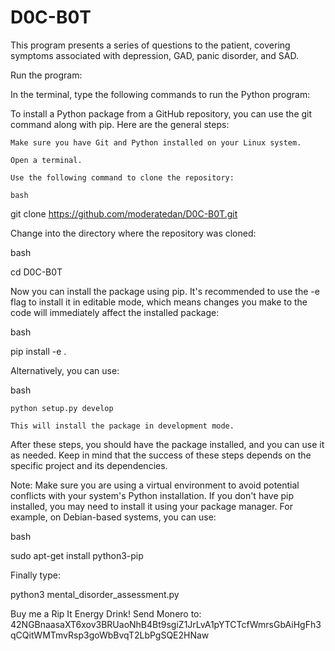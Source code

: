 # D0C-B0T
This program presents a series of questions to the patient, covering symptoms associated with depression, GAD, panic disorder, and SAD.


Run the program: 

In the terminal, type the following commands to run the Python program:

To install a Python package from a GitHub repository, you can use the git command along with pip. Here are the general steps:

    Make sure you have Git and Python installed on your Linux system.

    Open a terminal.

    Use the following command to clone the repository:

    bash

git clone https://github.com/moderatedan/D0C-B0T.git

Change into the directory where the repository was cloned:

bash

cd D0C-B0T

Now you can install the package using pip. It's recommended to use the -e flag to install it in editable mode, which means changes you make to the code will immediately affect the installed package:

bash

pip install -e .

Alternatively, you can use:

bash

    python setup.py develop

    This will install the package in development mode.

After these steps, you should have the package installed, and you can use it as needed. Keep in mind that the success of these steps depends on the specific project and its dependencies.

Note: Make sure you are using a virtual environment to avoid potential conflicts with your system's Python installation. If you don't have pip installed, you may need to install it using your package manager. For example, on Debian-based systems, you can use:

bash

sudo apt-get install python3-pip


Finally type:

python3 mental_disorder_assessment.py

 Buy me a Rip It Energy Drink! Send Monero to: 42NGBnaasaXT6xov3BRUaoNhB4Bt9sgiZ1JrLvA1pYTCTcfWmrsGbAiHgFh3qCQitWMTmvRsp3goWbBvqT2LbPgSQE2HNaw
